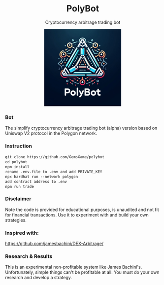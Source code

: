 
<h1 align="center">PolyBot</h1>
<p align="center">Cryptocurrency arbitrage trading bot
</p>
<p align="center">
  <img src="OIG3.BrsK951R6yA.jpeg" width="250" height="250" alt="polybot">
</p>


### Bot
The simplify cryptocurrency arbitrage trading bot (alpha) version based on Uniswap V2 protocol in the Polygon network.
### Instruction

```
git clone https://github.com/GemsGame/polybot
cd polybot
npm install
rename .env.file to .env and add PRIVATE_KEY
npx hardhat run --network polygon
add contract address to .env
npm run trade
```



### Disclaimer
Note the code is provided for educational purposes, is unaudited and not fit for financial transactions. Use it to experiment with and build your own strategies. 

### Inspired with:

https://github.com/jamesbachini/DEX-Arbitrage/

### Research & Results

This is an experimental non-profitable system like James Bachini's. Unfortunately, simple things can't be profitable at all. You must do your own research and develop a strategy.
